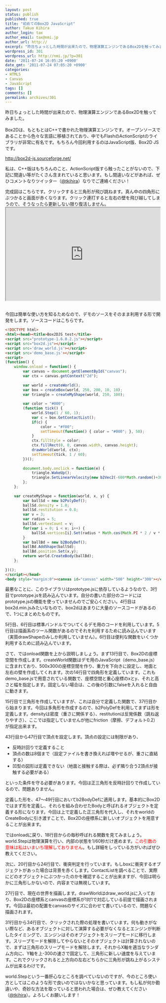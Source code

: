 ```yaml
---
layout: post
status: publish
published: true
title: "初めてのBox2D JavaScript"
author: Takuo Kihira
author_login: tax
author_email: tax@nmi.jp
author_url: http://
excerpt: "昨日ちょっとした時間が出来たので、物理演算エンジンであるBox2Dを触ってみました。<br />"
wordpress_id: 301
wordpress_url: http://nmi.jp/?p=301
date: '2011-07-24 16:05:20 +0900'
date_gmt: '2011-07-24 07:05:20 +0900'
categories:
- HTML5
- Canvas
- JavaScript
tags: []
comments: []
permalink: archives/301
---
```

<p>昨日ちょっとした時間が出来たので、物理演算エンジンであるBox2Dを触ってみました。<br />
<a id="more"></a><a id="more-301"></a><br />
Box2Dは、もともとはC++で書かれた物理演算エンジンです。オープンソースであることから色々な言語に移植されており、中でもFlashのActionScriptのライブラリが非常に有名です。もちろん今回利用するのはJavaScript版、Box2D JSです。</p>
<p><a href="http://box2d-js.sourceforge.net/" target="_blank">http://box2d-js.sourceforge.net/</a></p>
<p>私は、C++版はもちろんのこと、ActionScript版すら触ったことがないので、下記に間違い等がたくさん含まれていると思います。もし間違いなどがあれば、ぜひコメントなりツイッター（<a href="http://twitter.com/tkihira" target="_blank">@tkihira</a>）なりでご連絡ください！</p>
<p>完成図はこちらです。クリックすると三角形が飛び跳ねます。真ん中の四角形にぶつかると画面が赤くなります。クリック連打すると左右の壁を飛び越してしまうので、そうなったら更新しない限り復活しません。<br />
<iframe src="http://nmi.jp/sources/box2d-1/test.html" width="500" height="300"></iframe>

<br />今回は簡単な使い方を知るためなので、デモのソースをそのまま利用する形で開発をします。ソースコードはこちらです。<br />
</p>

```html
<!DOCTYPE html>
<html><head><title>Box2DJS test</title>
<script src="prototype-1.6.0.2.js"></script>
<script src="box2d.js"></script>
<script src='draw_world.js'></script>
<script src='demo_base.js'></script>
<script>
(function() {
    window.onload = function() {
        var canvas = document.getElementById("canvas");
        var ctx = canvas.getContext("2d");
 
        var world = createWorld();
        var box = createBox(world, 250, 200, 10, 10);
        var triangle = createMyShape(world, 250, 100);
 
        var color = "#000";
        (function tick() {
            world.Step(1 / 60, 1);
            var c = box.GetContactList();
            if(c) {
                color = "#f00";
                setTimeout(function() { color = "#000"; }, 50);
            }
            ctx.fillStyle = color;
            ctx.fillRect(0, 0, canvas.width, canvas.height);
            drawWorld(world, ctx);
            setTimeout(tick, 1 / 60);
        })();
 
        document.body.onclick = function(e) {
            triangle.WakeUp();
            triangle.SetLinearVelocity(new b2Vec2(-600*Math.random()+300,-300));
        };
    };
 
    var createMyShape = function(world, x, y) {
        var ballSd = new b2PolyDef();
        ballSd.density = 1.0;
        ballSd.restitution = 0.8;
        var v = 3;
        var radius = 5;
        ballSd.vertexCount = v;
        for(var i = 0; i < v; i++) {
            ballSd.vertices[i].Set(radius * Math.cos(Math.PI * 2 / v * i), radius * Math.sin(Math.PI * 2 / v * i));
        }
        var ballBd = new b2BodyDef();
        ballBd.AddShape(ballSd);
        ballBd.position.Set(x,y);
        return world.CreateBody(ballBd);
    };
 
})();
</script></head>
<body style="margin:0"><canvas id="canvas" width="500" height="300"></canvas></body></html>
```

<p>最悪なことに、このライブラリはprototype.jsに依存しているようなので、3行目でprototype.jsを読み込んでいます。自分の書いた部分のコードにはprototype.jsの機能を使っていませんのでご安心ください。4行目はbox2d.min.jsみたいなもので、box2dはあまりに大量のソースコードがあるので、1つにまとめたものです。</p>
<p>5行目、6行目は標準バンドルでついてくるデモ用のコードを利用しています。5行目は描画系のツール関数があるのでそれを利用するために読み込んでいます（実質drawShapeのみしか利用していません）。6行目は便利な関数をいくつか利用するために読み込んでいます。</p>
<p>さて、ではonload関数を上から説明しましょう。まず13行目で、Box2Dの座標空間を作成します。createWorld関数はデモ用のJavaScript（demo_base.js）に含まれており、500x300の座標空間を作り、重力を下向きに設定し、地面と左右の壁を作成してくれます。次の14行目で四角形を定義しています。これもdemo_base.jsで用意されている関数で、座標空間と重心座標のxとy、それと高さと幅を指定します。固定しない場合は、この後の引数にfalseを入れると自由に動きます。</p>
<p>15行目で三角形を作成していますが、これは自分で定義した関数で、37行目から始まります。今回は多角形を作成するので、b2PolyDefを利用してまずは形を定義します。densityは密度（重さに関係する）、restitutionは反発係数（跳ね返りやすさ）、ここでは指定していませんが他にfriction（摩擦、デフォルト0.2）が指定出来ます。</p>
<p>43行目から47行目で頂点を設定します。頂点の設定には制限があり、</p>
<ul>
<li>反時計回りで定義すること</li>
<li>頂点の数は8個まで（設定ファイルを書き換えれば増やせるが、重さに直結する）</li>
<li>凹型の図形は定義できない（地面と接触する際は、必ず隣り合う2頂点が接触する必要がある）</li>
</ul>
<p>といった条件を守る必要があります。今回は正三角形を反時計回りで作成しているので、問題ありません。</p>
<p>定義した形を、47～49行目においてb2BodyDefに適用します。基本的にBox2Dではまず形を定義し、それらを組み合わせたBodyと呼ばれるオブジェクトを定義する形になります。今回は上で定義した正三角形を代入し、それをworldのCreateBodyに引き渡すことで、Box2Dの座標系に新しいオブジェクトを用意することが出来ます。</p>
<p>ではonloadに戻り、18行目からの毎秒呼ばれる関数を見てみましょう。world.Stepは物理演算を行い、内部の状態を1/60秒だけ進めます。<span style="color:red">この引数の意味は私はいまいち理解しておりません</span>。もし詳細をしっている方がいればぜひ教えてください。</p>
<p>次に、20行目から24行目で、衝突判定を行っています。もしboxに衝突するオブジェクトがあった場合は背景を赤くします。ContactListを調べることで、実際にどのオブジェクトにぶつかったのかを確認することが出来ますが、今回は明らかに三角形しかないので、内容までは無視しています。</p>
<p>27行目で、現在の世界を描画します。drawWorldはdraw_world.jsに入っており、Box2Dの座標系とcanvasの座標系が1対1で対応している前提で描画されます。今回は最初の配置をcanvasのサイズに合わせて書いているので、問題なく描画されます。</p>
<p>31行目から34行目で、クリックされた際の処理を書いています。何も動きがない際など、あるオブジェクトに対して演算する必要がなくなるとエンジンが判断したタイミングで、エンジンはそのオブジェクトをスリープモードに移行します。スリープモードを解除してやらないとそのオブジェクトは計算されないので、まずは三角形のスリープモードを解除します。それからX軸を適当なランダム方向に、Y軸を上-300の速さで固定して、三角形に新しい速度を与えています。これでクリックされると上方向の左右どちらかに三角形が跳ね上がるシステムが出来るわけです。</p>
<p>world.Stepという一番肝心なところを調べていないのですが、今のところ使い方としてはこのような形で良いのではないかなと思っています。もし私が何か勘違いや、奇妙な方法を取っていると思われた場合は、ぜひ教えてください（<a href="http://twitter.com/tkihira" target="_blank">@tkihira</a>）。よろしくお願いします！</p>
